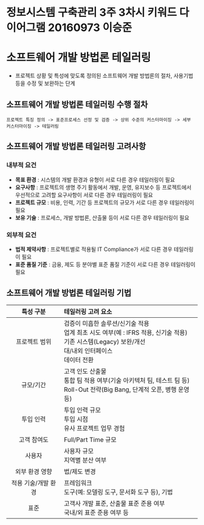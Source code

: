 # 정보시스템 구축관리 3주 3차시 키워드 다이어그램 20160973 이승준

# 소프트웨어 개발 방법론 테일러링
- 프로젝트 상황 및 특성에 맞도록 정의된 소프트웨어 개발 방법론의 절차, 사용기법 등을 수정 및 보완하는 단계

## 소프트웨어 개발 방법론 테일러링 수행 절차
```
프로젝트 특징 정의 -> 표준프로세스 선정 및 검증 -> 상위 수준의 커스터마이징 -> 세부 커스터마이징 -> 테일러링 
```

## 소프트웨어 개발 방법론 테일러링 고려사항

### 내부적 요건
- __목표 환경__ : 시스템의 개발 환경과 유형이 서로 다른 경우 테일러링이 필요
- __요구사항__ : 프로젝트의 생명 주기 활동에서 개발, 운영, 유지보수 등 프로젝트에서 우선적으로 고려할 요구사항이 서로 다른 경우 테일러링이 필요
- __프로젝트 규모__ : 비용, 인력, 기간 등 프로젝트의 규모가 서로 다른 경우 테일러링이 필요
- __보유 기술__ : 프로세스, 개발 방법론, 산출물 등이 서로 다른 경우 테일러링이 필요
### 외부적 요건
- __법적 제약사항__ : 프로젝트별로 적용될 IT Compliance가 서로 다른 경우 테일러링이 필요
- __표준 품질 기준__ : 금융, 제도 등 분야별 표준 품질 기준이 서로 다른 경우 테일러링이 필요

## 소프트웨어 개발 방법론 테일러링 기법
|특성 구분|테일러링 고려 요소|
|:------:|:--------------------------|
|프로젝트 범위|검증이 미흡한 솔루션/신기술 적용<br/> 업계 최초 시도 여부(예 : IFRS 적용, 신기술 적용)<br/>기존 시스템(Legacy) 보완/개선<br/>대/내외 인터페이스<br/>데이터 전환|
|규모/기간|고객 인도 산출물<br/>통합 팀 적용 여부(기술 아키텍처 팀, 테스트 팀 등)<br/>Roll-Out 전략(Big Bang, 단계적 오픈, 병행 운영 등)|
|투입 인력|투입 인력 규모<br/>투입 시점<br/>유사 프로젝트 업무 경험|
|고객 참여도|Full/Part Time 규모|
|사용자|사용자 규모<br/>지역별 분산 여부|
|외부 환경 영향|법/제도 변경|
|적용 기술/개발 환경|프레임워크<br/>도구(예: 모델링 도구, 문서화 도구 등), 기법|
|표준|고객사 개발 표준, 산출물 표준 준용 여부<br/>국내/외 표준 준용 여부 등|
